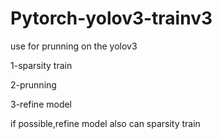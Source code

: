 # Pytorch-yolov3-trainv3

use for prunning on the yolov3

1-sparsity train

2-prunning

3-refine model


if possible,refine model also can sparsity train

